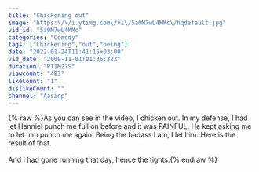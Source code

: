 ```yaml
---
title: "Chickening out"
image: "https:\/\/i.ytimg.com\/vi\/5a0M7wL4MMc\/hqdefault.jpg"
vid_id: "5a0M7wL4MMc"
categories: "Comedy"
tags: ["Chickening","out","being"]
date: "2022-01-24T11:41:15+03:00"
vid_date: "2009-11-01T01:36:32Z"
duration: "PT1M27S"
viewcount: "483"
likeCount: "1"
dislikeCount: ""
channel: "Aasinp"
---
```

{% raw %}As you can see in the video, I chicken out. In my defense, I had let Hanniel punch me full on before and it was PAINFUL.  He kept asking me to let him punch me again. Being the badass I am, I let him. Here is the result of that.<br /><br />And I had gone running that day, hence the tights.{% endraw %}
